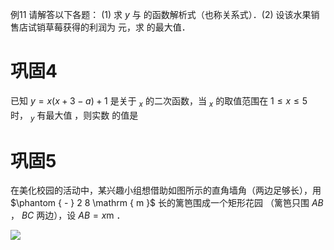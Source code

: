 例11 请解答以下各题：
(1) 求 $y$ 与 的函数解析式（也称关系式）．(2) 设该水果销售店试销草莓获得的利润为 元，求 的最大值．

# 巩固4

已知 $y = x ( x + 3 - a ) + 1$ 是关于 $_ x$ 的二次函数，当 $_ x$ 的取值范围在 $1 \leqslant x \leqslant 5$ 时， $_ y$ 有最大值 ，则实数 的值是

# 巩固5

在美化校园的活动中，某兴趣小组想借助如图所示的直角墙角（两边足够长），用 $\phantom { - } 2 8 \mathrm { m }$ 长的篱笆围成一个矩形花园 （篱笆只围 $A B$ ， $B C$ 两边），设 $A B = x \mathrm { m }$ ．

![](<../../qs_image_DB/第6.3讲_二次函数最值与面积最值(学生版)/b7bd21e6090c4c4900207d63675fb5d174e862e535a1ae7996d30250bf37b3e3.jpg>)
